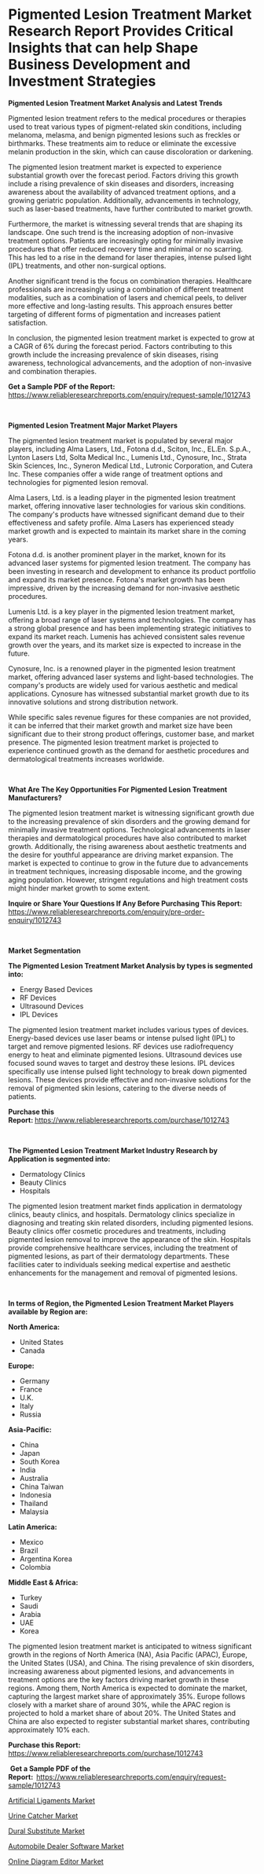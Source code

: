 <p><h1>Pigmented Lesion Treatment Market Research Report Provides Critical Insights that can help Shape Business Development and Investment Strategies</h1></p><p><strong>Pigmented Lesion Treatment Market Analysis and Latest Trends</strong></p>
<p><p>Pigmented lesion treatment refers to the medical procedures or therapies used to treat various types of pigment-related skin conditions, including melanoma, melasma, and benign pigmented lesions such as freckles or birthmarks. These treatments aim to reduce or eliminate the excessive melanin production in the skin, which can cause discoloration or darkening.</p><p>The pigmented lesion treatment market is expected to experience substantial growth over the forecast period. Factors driving this growth include a rising prevalence of skin diseases and disorders, increasing awareness about the availability of advanced treatment options, and a growing geriatric population. Additionally, advancements in technology, such as laser-based treatments, have further contributed to market growth.</p><p>Furthermore, the market is witnessing several trends that are shaping its landscape. One such trend is the increasing adoption of non-invasive treatment options. Patients are increasingly opting for minimally invasive procedures that offer reduced recovery time and minimal or no scarring. This has led to a rise in the demand for laser therapies, intense pulsed light (IPL) treatments, and other non-surgical options.</p><p>Another significant trend is the focus on combination therapies. Healthcare professionals are increasingly using a combination of different treatment modalities, such as a combination of lasers and chemical peels, to deliver more effective and long-lasting results. This approach ensures better targeting of different forms of pigmentation and increases patient satisfaction.</p><p>In conclusion, the pigmented lesion treatment market is expected to grow at a CAGR of 6% during the forecast period. Factors contributing to this growth include the increasing prevalence of skin diseases, rising awareness, technological advancements, and the adoption of non-invasive and combination therapies.</p></p>
<p><strong>Get a Sample PDF of the Report:&nbsp;</strong> <a href="https://www.reliableresearchreports.com/enquiry/request-sample/1012743">https://www.reliableresearchreports.com/enquiry/request-sample/1012743</a></p>
<p>&nbsp;</p>
<p><strong>Pigmented Lesion Treatment Major Market Players</strong></p>
<p><p>The pigmented lesion treatment market is populated by several major players, including Alma Lasers, Ltd., Fotona d.d., Sciton, Inc., EL.En. S.p.A., Lynton Lasers Ltd, Solta Medical Inc., Lumenis Ltd., Cynosure, Inc., Strata Skin Sciences, Inc., Syneron Medical Ltd., Lutronic Corporation, and Cutera Inc. These companies offer a wide range of treatment options and technologies for pigmented lesion removal.</p><p>Alma Lasers, Ltd. is a leading player in the pigmented lesion treatment market, offering innovative laser technologies for various skin conditions. The company's products have witnessed significant demand due to their effectiveness and safety profile. Alma Lasers has experienced steady market growth and is expected to maintain its market share in the coming years.</p><p>Fotona d.d. is another prominent player in the market, known for its advanced laser systems for pigmented lesion treatment. The company has been investing in research and development to enhance its product portfolio and expand its market presence. Fotona's market growth has been impressive, driven by the increasing demand for non-invasive aesthetic procedures.</p><p>Lumenis Ltd. is a key player in the pigmented lesion treatment market, offering a broad range of laser systems and technologies. The company has a strong global presence and has been implementing strategic initiatives to expand its market reach. Lumenis has achieved consistent sales revenue growth over the years, and its market size is expected to increase in the future.</p><p>Cynosure, Inc. is a renowned player in the pigmented lesion treatment market, offering advanced laser systems and light-based technologies. The company's products are widely used for various aesthetic and medical applications. Cynosure has witnessed substantial market growth due to its innovative solutions and strong distribution network.</p><p>While specific sales revenue figures for these companies are not provided, it can be inferred that their market growth and market size have been significant due to their strong product offerings, customer base, and market presence. The pigmented lesion treatment market is projected to experience continued growth as the demand for aesthetic procedures and dermatological treatments increases worldwide.</p></p>
<p>&nbsp;</p>
<p><strong>What Are The Key Opportunities For Pigmented Lesion Treatment Manufacturers?</strong></p>
<p><p>The pigmented lesion treatment market is witnessing significant growth due to the increasing prevalence of skin disorders and the growing demand for minimally invasive treatment options. Technological advancements in laser therapies and dermatological procedures have also contributed to market growth. Additionally, the rising awareness about aesthetic treatments and the desire for youthful appearance are driving market expansion. The market is expected to continue to grow in the future due to advancements in treatment techniques, increasing disposable income, and the growing aging population. However, stringent regulations and high treatment costs might hinder market growth to some extent.</p></p>
<p><strong>Inquire or Share Your Questions If Any Before Purchasing This Report:</strong> <a href="https://www.reliableresearchreports.com/enquiry/pre-order-enquiry/1012743">https://www.reliableresearchreports.com/enquiry/pre-order-enquiry/1012743</a></p>
<p>&nbsp;</p>
<p><strong>Market Segmentation</strong></p>
<p><strong>The Pigmented Lesion Treatment Market Analysis by types is segmented into:</strong></p>
<p><ul><li>Energy Based Devices</li><li>RF Devices</li><li>Ultrasound Devices</li><li>IPL Devices</li></ul></p>
<p><p>The pigmented lesion treatment market includes various types of devices. Energy-based devices use laser beams or intense pulsed light (IPL) to target and remove pigmented lesions. RF devices use radiofrequency energy to heat and eliminate pigmented lesions. Ultrasound devices use focused sound waves to target and destroy these lesions. IPL devices specifically use intense pulsed light technology to break down pigmented lesions. These devices provide effective and non-invasive solutions for the removal of pigmented skin lesions, catering to the diverse needs of patients.</p></p>
<p><strong>Purchase this Report:&nbsp;</strong><a href="https://www.reliableresearchreports.com/purchase/1012743">https://www.reliableresearchreports.com/purchase/1012743</a></p>
<p>&nbsp;</p>
<p><strong>The Pigmented Lesion Treatment Market Industry Research by Application is segmented into:</strong></p>
<p><ul><li>Dermatology Clinics</li><li>Beauty Clinics</li><li>Hospitals</li></ul></p>
<p><p>The pigmented lesion treatment market finds application in dermatology clinics, beauty clinics, and hospitals. Dermatology clinics specialize in diagnosing and treating skin related disorders, including pigmented lesions. Beauty clinics offer cosmetic procedures and treatments, including pigmented lesion removal to improve the appearance of the skin. Hospitals provide comprehensive healthcare services, including the treatment of pigmented lesions, as part of their dermatology departments. These facilities cater to individuals seeking medical expertise and aesthetic enhancements for the management and removal of pigmented lesions.</p></p>
<p>&nbsp;</p>
<p><strong>In terms of Region, the Pigmented Lesion Treatment Market Players available by Region are:</strong></p>
<p>
    <p> <strong> North America: </strong>
        <ul>
            <li>United States</li>
            <li>Canada</li>
        </ul>
        </p> 
    <p> <strong> Europe: </strong>
        <ul>
            <li>Germany</li>
            <li>France</li>
            <li>U.K.</li>
            <li>Italy</li>
            <li>Russia</li>
        </ul>
        </p> 
    <p> <strong> Asia-Pacific: </strong>
        <ul>
            <li>China</li>
            <li>Japan</li>
            <li>South Korea</li>
            <li>India</li>
            <li>Australia</li>
            <li>China Taiwan</li>
            <li>Indonesia</li>
            <li>Thailand</li>
            <li>Malaysia</li>
        </ul>
        </p> 
    <p> <strong> Latin America: </strong>
        <ul>
            <li>Mexico</li>
            <li>Brazil</li>
            <li>Argentina Korea</li>
            <li>Colombia</li>
        </ul>
        </p> 
    <p> <strong> Middle East & Africa: </strong>
        <ul>
            <li>Turkey</li>
            <li>Saudi</li>
            <li>Arabia</li>
            <li>UAE</li>
            <li>Korea</li>
        </ul>
    </p>
    </p>
<p><p>The pigmented lesion treatment market is anticipated to witness significant growth in the regions of North America (NA), Asia Pacific (APAC), Europe, the United States (USA), and China. The rising prevalence of skin disorders, increasing awareness about pigmented lesions, and advancements in treatment options are the key factors driving market growth in these regions. Among them, North America is expected to dominate the market, capturing the largest market share of approximately 35%. Europe follows closely with a market share of around 30%, while the APAC region is projected to hold a market share of about 20%. The United States and China are also expected to register substantial market shares, contributing approximately 10% each.</p></p>
<p><strong>Purchase this Report: </strong><a href="https://www.reliableresearchreports.com/purchase/1012743">https://www.reliableresearchreports.com/purchase/1012743</a></p>
<p>&nbsp;<strong>Get a Sample PDF of the Report:&nbsp;&nbsp;</strong><a href="https://www.reliableresearchreports.com/enquiry/request-sample/1012743">https://www.reliableresearchreports.com/enquiry/request-sample/1012743</a></p>
<p><strong></strong></p>
<p><p><a href="https://medium.com/@joanobrien1990/artificial-ligaments-market-outlook-industry-overview-and-forecast-2023-to-2030-3884e627b28e">Artificial Ligaments Market</a></p><p><a href="https://medium.com/@stephenstevens11/urine-catcher-market-size-cagr-trends-2024-2030-b155c50c3b50">Urine Catcher Market</a></p><p><a href="https://medium.com/@joanobrien1990/dural-substitute-market-size-reveals-the-best-marketing-channels-in-global-industry-e268abedff30">Dural Substitute Market</a></p><p><a href="https://github.com/AKSHATREPORTPRIME/Market-Research-Report-List-2/blob/main/automobile-dealer-software-market.md">Automobile Dealer Software Market</a></p><p><a href="https://github.com/Chiragrp26/Market-Research-Report-List-2/blob/main/online-diagram-editor-market.md">Online Diagram Editor Market</a></p></p>